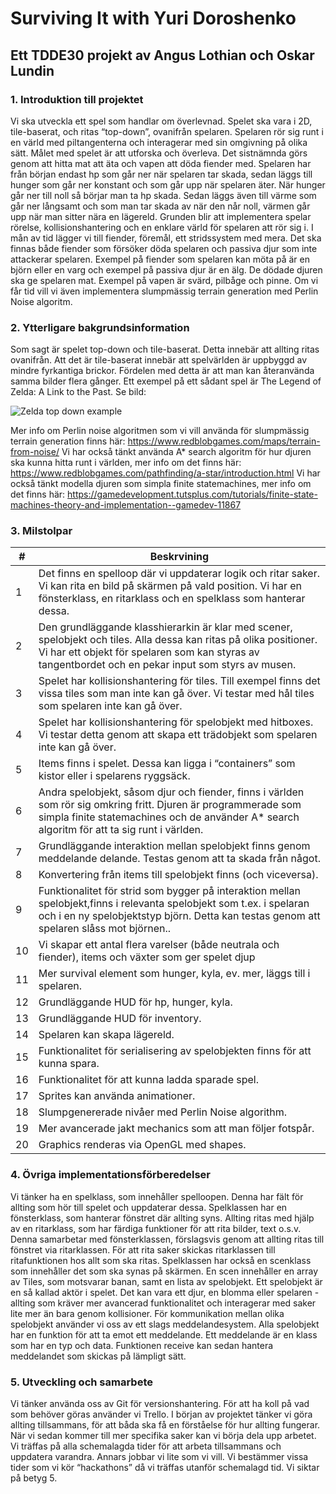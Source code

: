 # Surviving It with Yuri Doroshenko

## Ett TDDE30 projekt av Angus Lothian och Oskar Lundin

### 1. Introduktion till projektet
Vi ska utveckla ett spel som handlar om överlevnad. Spelet ska vara i 2D, tile-baserat, och ritas “top-down”, ovanifrån spelaren.
Spelaren rör sig runt i en värld med piltangenterna och interagerar med sin omgivning på olika sätt. Målet med spelet är att utforska och överleva. Det sistnämnda görs genom att hitta mat att äta och vapen att döda fiender med. Spelaren har från början endast hp som går ner när spelaren tar skada, sedan läggs till hunger som går ner konstant och som går upp när spelaren äter. När hunger går ner till noll så börjar man ta hp skada. Sedan läggs även till värme som går ner långsamt och som man tar skada av när den når noll, värmen går upp när man sitter nära en lägereld.
Grunden blir att implementera spelar rörelse, kollisionshantering och en enklare värld för spelaren att rör sig i. I mån av tid lägger vi till fiender, föremål, ett stridssystem med mera.
Det ska finnas både fiender som försöker döda spelaren och passiva djur som inte attackerar spelaren. Exempel på fiender som spelaren kan möta på är en björn eller en varg och exempel på passiva djur är en älg. De dödade djuren ska ge spelaren mat.
Exempel på vapen är svärd, pilbåge och pinne.
Om vi får tid vill vi även implementera slumpmässig terrain generation med Perlin Noise algoritm.

### 2. Ytterligare bakgrundsinformation
Som sagt är spelet top-down och tile-baserat. Detta innebär att allting ritas ovanifrån. Att det är tile-baserat innebär att spelvärlden är uppbyggd av mindre fyrkantiga brickor. Fördelen med detta är att man kan återanvända samma bilder flera gånger.
Ett exempel på ett sådant spel är The Legend of Zelda: A Link to the Past.
Se bild:

![Zelda top down example](http://application.denofgeek.com/pics/games/zeldastyle/03.jpg)

Mer info om Perlin noise algoritmen som vi vill använda för slumpmässig terrain generation finns här: https://www.redblobgames.com/maps/terrain-from-noise/
Vi har också tänkt använda A* search algoritm för hur djuren ska kunna hitta runt i världen, mer info om det finns här: https://www.redblobgames.com/pathfinding/a-star/introduction.html
Vi har också tänkt modella djuren som simpla finite statemachines, mer info om det finns här: https://gamedevelopment.tutsplus.com/tutorials/finite-state-machines-theory-and-implementation--gamedev-11867


### 3. Milstolpar

| **#** | **Beskrvining** |
|-------|----------------------------------------------------------------------------------------------------------------------------------------------------------------------------------------------------------------------------|
| 1 | Det finns en spelloop där vi uppdaterar logik och ritar saker. Vi kan rita en bild på skärmen på vald position. Vi har en fönsterklass, en ritarklass och en spelklass som hanterar dessa. |
| 2 | Den grundläggande klasshierarkin är klar med scener, spelobjekt och tiles. Alla dessa kan ritas på olika positioner. Vi har ett objekt för spelaren som kan styras av tangentbordet och en pekar input som styrs av musen. |
| 3 | Spelet har kollisionshantering för tiles. Till exempel finns det vissa tiles som man inte kan gå över. Vi testar med hål tiles som spelaren inte kan gå över. |
| 4 | Spelet har kollisionshantering för spelobjekt med hitboxes. Vi testar detta genom att skapa ett trädobjekt som spelaren inte kan gå över. |
| 5 | Items finns i spelet. Dessa kan ligga i “containers” som kistor eller i spelarens ryggsäck. |
| 6 | Andra spelobjekt, såsom djur och fiender, finns i världen som rör sig omkring fritt. Djuren är programmerade som simpla finite statemachines och de använder A* search algoritm för att ta sig runt i världen. |
| 7 | Grundläggande interaktion mellan spelobjekt finns genom meddelande delande. Testas genom att ta skada från något. |
| 8 | Konvertering från items till spelobjekt finns (och viceversa). |
| 9 | Funktionalitet för strid som bygger på interaktion mellan spelobjekt,finns i relevanta spelobjekt som t.ex. i spelaran och i en ny spelobjektstyp björn. Detta kan testas genom att spelaren slåss mot björnen.. |
| 10 | Vi skapar ett antal flera varelser (både neutrala och fiender), items och växter som ger spelet djup |
| 11 | Mer survival element som hunger, kyla, ev. mer, läggs till i spelaren. |
| 12 | Grundläggande HUD för hp, hunger, kyla. |
| 13 | Grundläggande HUD för inventory. |
| 14 | Spelaren kan skapa lägereld. |
| 15 | Funktionalitet för serialisering av spelobjekten finns för att kunna spara. |
| 16 | Funktionalitet för att kunna ladda sparade spel. |
| 17 | Sprites kan använda animationer. |
| 18 | Slumpgenererade nivåer med Perlin Noise algorithm. |
| 19 | Mer avancerade jakt mechanics som att man följer fotspår. |
| 20 | Graphics renderas via OpenGL med shapes. |

### 4. Övriga implementationsförberedelser
Vi tänker ha en spelklass, som innehåller spelloopen. Denna har fält för allting som hör till spelet och uppdaterar dessa. Spelklassen har en fönsterklass, som hanterar fönstret där allting syns.
Allting ritas med hjälp av en ritarklass, som har färdiga funktioner för att rita bilder, text o.s.v. Denna samarbetar med fönsterklassen, förslagsvis genom att allting ritas till fönstret via ritarklassen. För att rita saker skickas ritarklassen till ritafunktionen hos allt som ska ritas.
Spelklassen har också en scenklass som innehåller det som ska synas på skärmen. En scen innehåller en array av Tiles, som motsvarar banan, samt en lista av spelobjekt. Ett spelobjekt är en så kallad aktör i spelet. Det kan vara ett djur, en blomma eller spelaren - allting som kräver mer avancerad funktionalitet och interagerar med saker lite mer än bara genom kollisioner.
För kommunikation mellan olika spelobjekt använder vi oss av ett slags meddelandesystem. Alla spelobjekt har en funktion för att ta emot ett meddelande. Ett meddelande är en klass som har en typ och data. Funktionen receive kan sedan hantera meddelandet som skickas på lämpligt sätt.

### 5. Utveckling och samarbete
Vi tänker använda oss av Git för versionshantering. För att ha koll på vad som behöver göras använder vi Trello.
I början av projektet tänker vi göra allting tillsammans, för att båda ska få en förståelse för hur allting fungerar. När vi sedan kommer till mer specifika saker kan vi börja dela upp arbetet.
Vi träffas på alla schemalagda tider för att arbeta tillsammans och uppdatera varandra. Annars jobbar vi lite som vi vill. Vi bestämmer vissa tider som vi kör “hackathons” då vi träffas utanför schemalagd tid.
Vi siktar på betyg 5.

